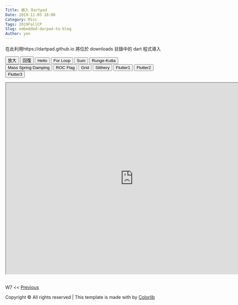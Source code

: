 ```yaml
---
Title: 嵌入 Dartpad
Date: 2019-11-05 18:00
Category: Misc
Tags: 2019FallCP
Slug: embedded-darpad-to-blog
Author: yen
---
```


在此利用https://dartpad.github.io 將位於 downloads 目錄中的 dart 程式導入

<!--PELICAN_END_SUMMARY-->

<!-- 取 Dart 程式的按鈕 -->
<p><button onclick="largest()">放大</button> <button onclick="original()">回復</button> <button onclick="getDart('hello')">Hello</button> <button onclick="getDart('for')">For Loop</button> <button onclick="getDart('sum')">Sum</button> <button onclick="getDart('runge_kutta')">Runge-Kutta</button> <button onclick="getDart('mass_spring_damping')">Mass Spring Damping</button> <button onclick="getHtmlDart('roc_flag')">ROC Flag</button> <button onclick="getHtmlDart('grid')">Grid</button> <button onclick="getHtmlDart('slithery')">Slithery</button> <button onclick="getFlutter('flutter1')">Flutter1</button> <button onclick="getFlutter('flutter2')">Flutter2</button> <button onclick="getFlutter('flutter3')">Flutter3</button></p>
<script>// <![CDATA[
function getDart(dirname){
    source = "https://dartpad.github.io/embed-dart.html?gh_owner=mdecourse&gh_repo=cp2019&gh_path=downloads/dart_ex/" + dirname + "&theme=dark";
    document.getElementById("iframe").src = source ;
}

function getHtmlDart(dirname){
    source = "https://dartpad.github.io/embed-html.html?gh_owner=mdecourse&gh_repo=cp2019&gh_path=downloads/dart_ex/" + dirname + "&theme=dark";
document.getElementById("iframe").src = source ;
}

function getFlutter(dirname){
    source = "https://dartpad.github.io/embed-flutter.html?gh_owner=mdecourse&gh_repo=cp2019&gh_path=downloads/dart_ex/" + dirname + "&theme=dark";
document.getElementById("iframe").src = source ;
}

function largest(){
document.getElementById("iframe").width = document.body.clientWidth ;
document.getElementById("iframe").height = document.body.clientWidth*0.5 ;
}

function original(){
document.getElementById("iframe").width = 800 ;
document.getElementById("iframe").height = 600 ;
}
// ]]></script>
<!-- 內建放入的 Dart 原始碼 -->
<p><iframe width="800" height="600" id="iframe" src="https://dartpad.dartlang.org/embed-dart.html?gh_owner=mdecourse&amp;gh_repo=cp2019&amp;gh_path=downloads/dart_ex/mass_spring_damping&amp;theme=dark"></iframe></p>
<p><br>W7 &lt;&lt; <a href="/W7.html">Previous</a></p>
<!-- footer -->
<div class="container">
<div class="row pt-3 mx-auto">
<p><!-- Link back to Colorlib can't be removed. Template is licensed under CC BY 3.0. --> Copyright &copy;
<script>// <![CDATA[
document.write(new Date().getFullYear());
// ]]></script>
All rights reserved | This template is made with <i aria-hidden="true" class="icon-heart"></i> by <a href="https://colorlib.com" target="_blank">Colorlib</a> <!-- Link back to Colorlib can't be removed. Template is licensed under CC BY 3.0. --></p>
</div>
</div>
<!-- for footer -->
<p></p>
<!-- for site wrap -->
<p></p>
<!-- <script src="../cmsimde/static/chimper/js/jquery-3.3.1.min.js"></script> -->
<script src="/cmsimde/static/chimper/js/jquery-migrate-3.0.1.min.js"></script>
<script src="/cmsimde/static/chimper/js/jquery-ui.js"></script>
<script src="/cmsimde/static/chimper/js/popper.min.js"></script>
<script src="/cmsimde/static/chimper/js/bootstrap.min.js"></script>
<script src="/cmsimde/static/chimper/js/owl.carousel.min.js"></script>
<script src="/cmsimde/static/chimper/js/jquery.stellar.min.js"></script>
<script src="/cmsimde/static/chimper/js/jquery.countdown.min.js"></script>
<script src="/cmsimde/static/chimper/js/jquery.magnific-popup.min.js"></script>
<script src="/cmsimde/static/chimper/js/bootstrap-datepicker.min.js"></script>
<script src="/cmsimde/static/chimper/js/aos.js"></script>
<!--
            <script src="../cmsimde/static/chimper/js/typed.js"></script>
                    <script>
                    var typed = new Typed('.typed-words', {
                    strings: ["Web Apps"," WordPress"," Mobile Apps"],
                    typeSpeed: 80,
                    backSpeed: 80,
                    backDelay: 4000,
                    startDelay: 1000,
                    loop: true,
                    showCursor: true
                    });
                    </script>
            -->